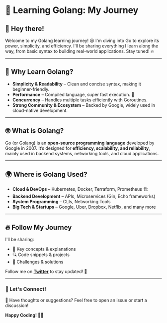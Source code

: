 # 🚀 Learning Golang: My Journey

## 👋 Hey there!
Welcome to my Golang learning journey! 😃 I'm diving into Go to explore its power, simplicity, and efficiency. I'll be sharing everything I learn along the way, from basic syntax to building real-world applications. Stay tuned! 🔥

---

## 🤔 Why Learn Golang?
- **Simplicity & Readability** – Clean and concise syntax, making it beginner-friendly.
- **Performance** – Compiled language, super fast execution. 🚀
- **Concurrency** – Handles multiple tasks efficiently with Goroutines.
- **Strong Community & Ecosystem** – Backed by Google, widely used in cloud-native development.

---

## 🤓 What is Golang?
Go (or Golang) is an **open-source programming language** developed by Google in 2007. It’s designed for **efficiency, scalability, and reliability**, mainly used in backend systems, networking tools, and cloud applications.

---

## 🌍 Where is Golang Used?
- **Cloud & DevOps** – Kubernetes, Docker, Terraform, Prometheus 🏗️
- **Backend Development** – APIs, Microservices (Gin, Echo frameworks)
- **System Programming** – CLIs, Networking Tools
- **Big Tech & Startups** – Google, Uber, Dropbox, Netflix, and many more

---

## 🔥 Follow My Journey
I'll be sharing:
- 📌 Key concepts & explanations
- 🔍 Code snippets & projects
- 📝 Challenges & solutions

Follow me on **[Twitter](https://x.com/_sAchin63)** to stay updated! 🚀

---

### 📢 Let's Connect!
💬 Have thoughts or suggestions? Feel free to open an issue or start a discussion!

**Happy Coding! 🚀😃**
